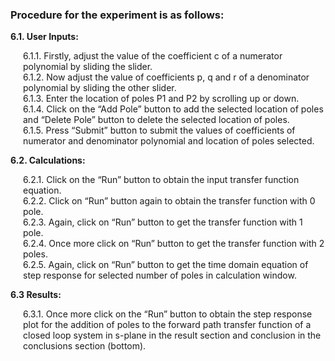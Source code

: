 ### Procedure for the experiment is as follows:

<p style="margin-left:0px;"><strong>6.1. User Inputs:</strong></p>
                 <p style="margin-left:20px;">6.1.1. Firstly, adjust the value of the coefficient c of a numerator polynomial by sliding the slider.<br>
                 6.1.2. Now adjust the value of coefficients p, q and r of a denominator polynomial by sliding the other slider.<br>
                 6.1.3. Enter the location of poles P1 and P2 by scrolling up or down. <br>
                 6.1.4. Click on the “Add Pole” button to add the selected location of poles and  “Delete Pole” button to delete the selected location of poles. <br>         
                 6.1.5. Press “Submit” button to submit the values of coefficients of numerator and denominator polynomial and location of poles selected.</p>

<p style="margin-left:0px;"><strong>6.2. Calculations:</strong></p>
                <p style="margin-left:20px;">6.2.1. Click on the “Run” button to obtain the input transfer function equation.<br>
                6.2.2. Click on  “Run” button again to obtain the transfer function with 0 pole.<br>
                6.2.3. Again, click on  “Run”  button to get the transfer function with 1 pole.<br>
                6.2.4. Once more click on  “Run”  button to get the transfer function with 2 poles.<br>
                6.2.5. Again, click on  “Run”  button to get the time domain equation of step response for selected number of poles in calculation window.</p>
<p style="margin-left:0px;"><strong>6.3 Results:</strong></p>
                <p style="margin-left:20px;">6.3.1. Once more click on the  “Run”  button to obtain the step response plot for the addition of poles to the forward path transfer function of a closed loop system in s-plane in the result section and conclusion in the conclusions section (bottom).</p>

